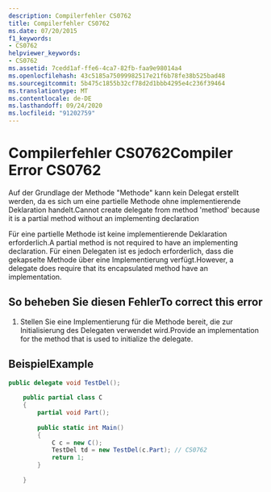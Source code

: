 ```yaml
---
description: Compilerfehler CS0762
title: Compilerfehler CS0762
ms.date: 07/20/2015
f1_keywords:
- CS0762
helpviewer_keywords:
- CS0762
ms.assetid: 7cedd1af-ffe6-4ca7-82fb-faa9e98014a4
ms.openlocfilehash: 43c5185a75099982517e21f6b78fe38b525bad48
ms.sourcegitcommit: 5b475c1855b32cf78d2d1bbb4295e4c236f39464
ms.translationtype: MT
ms.contentlocale: de-DE
ms.lasthandoff: 09/24/2020
ms.locfileid: "91202759"
---
```

# <a name="compiler-error-cs0762"></a><span data-ttu-id="8a95e-103">Compilerfehler CS0762</span><span class="sxs-lookup"><span data-stu-id="8a95e-103">Compiler Error CS0762</span></span>

<span data-ttu-id="8a95e-104">Auf der Grundlage der Methode "Methode" kann kein Delegat erstellt werden, da es sich um eine partielle Methode ohne implementierende Deklaration handelt.</span><span class="sxs-lookup"><span data-stu-id="8a95e-104">Cannot create delegate from method 'method' because it is a partial method without an implementing declaration</span></span>  
  
 <span data-ttu-id="8a95e-105">Für eine partielle Methode ist keine implementierende Deklaration erforderlich.</span><span class="sxs-lookup"><span data-stu-id="8a95e-105">A partial method is not required to have an implementing declaration.</span></span> <span data-ttu-id="8a95e-106">Für einen Delegaten ist es jedoch erforderlich, dass die gekapselte Methode über eine Implementierung verfügt.</span><span class="sxs-lookup"><span data-stu-id="8a95e-106">However, a delegate does require that its encapsulated method have an implementation.</span></span>  
  
## <a name="to-correct-this-error"></a><span data-ttu-id="8a95e-107">So beheben Sie diesen Fehler</span><span class="sxs-lookup"><span data-stu-id="8a95e-107">To correct this error</span></span>  
  
1. <span data-ttu-id="8a95e-108">Stellen Sie eine Implementierung für die Methode bereit, die zur Initialisierung des Delegaten verwendet wird.</span><span class="sxs-lookup"><span data-stu-id="8a95e-108">Provide an implementation for the method that is used to initialize the delegate.</span></span>  
  
## <a name="example"></a><span data-ttu-id="8a95e-109">Beispiel</span><span class="sxs-lookup"><span data-stu-id="8a95e-109">Example</span></span>  
  
```csharp  
public delegate void TestDel();  
  
    public partial class C  
    {  
        partial void Part();  
  
        public static int Main()  
        {  
            C c = new C();  
            TestDel td = new TestDel(c.Part); // CS0762  
            return 1;  
        }  
  
    }  
```
